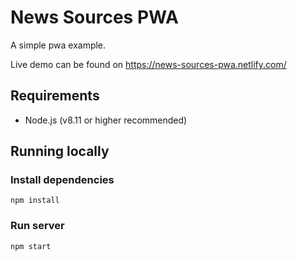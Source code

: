 # News Sources PWA

A simple pwa example.

Live demo can be found on https://news-sources-pwa.netlify.com/

<!-- Tutorial for the app is here  -->

## Requirements

- Node.js (v8.11 or higher recommended)

## Running locally

### Install dependencies

`npm install`

### Run server

`npm start`
